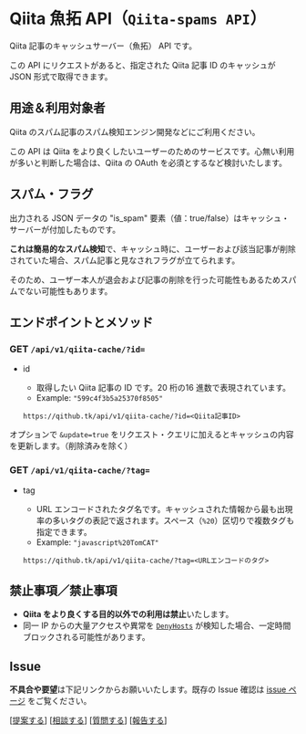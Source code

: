# Qiita 魚拓 API（`Qiita-spams API`）

Qiita 記事のキャッシュサーバー（魚拓） API です。

この API にリクエストがあると、指定された Qiita 記事 ID のキャッシュが JSON 形式で取得できます。

## 用途＆利用対象者

Qiita のスパム記事のスパム検知エンジン開発などにご利用ください。

この API は Qiita をより良くしたいユーザーのためのサービスです。心無い利用が多いと判断した場合は、Qiita の OAuth を必須とするなど検討いたします。

## スパム・フラグ

出力される JSON データの "is_spam" 要素（値：true/false）はキャッシュ・サーバーが付加したものです。

**これは簡易的なスパム検知**で、キャッシュ時に、ユーザーおよび該当記事が削除されていた場合、スパム記事と見なされフラグが立てられます。

そのため、ユーザー本人が退会および記事の削除を行った可能性もあるためスパムでない可能性もあります。

## エンドポイントとメソッド

### GET `/api/v1/qiita-cache/?id=`

- id
    - 取得したい Qiita 記事の ID です。20 桁の16 進数で表現されています。
    - Example: `"599c4f3b5a25370f8505"`

    ```
    https://qithub.tk/api/v1/qiita-cache/?id=<Qiita記事ID>
    ```

オプションで `&update=true` をリクエスト・クエリに加えるとキャッシュの内容を更新します。（削除済みを除く）

### GET `/api/v1/qiita-cache/?tag=`

- tag
    - URL エンコードされたタグ名です。キャッシュされた情報から最も出現率の多いタグの表記で返されます。スペース（`%20`）区切りで複数タグも指定できます。
    - Example: `"javascript%20TomCAT"`

    ```
    https://qithub.tk/api/v1/qiita-cache/?tag=<URLエンコードのタグ>
    ```

## 禁止事項／禁止事項

- **Qiita をより良くする目的以外での利用は禁止**いたします。
- 同一 IP からの大量アクセスや異常を [`DenyHosts`](https://www.google.co.jp/search?q=site:qiita.com+DenyHosts%E3%81%A8%E3%81%AF&oq=DenyHosts%E3%81%A8%E3%81%AF) が検知した場合、一定時間ブロックされる可能性があります。

## Issue 

**不具合や要望**は下記リンクからお願いいたします。既存の Issue 確認は [issue ページ](https://github.com/Qithub-BOT/Qithub-ORG/issues?utf8=%E2%9C%93&q=is%3Aissue+Qiita-cache) をご覧ください。

[[提案する](https://github.com/Qithub-BOT/Qithub-ORG/issues/new?title=%E3%80%90%E6%8F%90%E6%A1%88%E3%80%91Qiita-cache%20API%20%E3%81%A7%E2%97%8F%E2%97%8F%E2%97%8F%E3%81%97%E3%81%A6%E6%AC%B2%E3%81%97%E3%81%84)] [[相談する](https://github.com/Qithub-BOT/Qithub-ORG/issues/new?title=%E3%80%90%E7%9B%B8%E8%AB%87%E3%80%91Qiita-cache%20API%20%E3%81%A7%E2%97%8F%E2%97%8F%E2%97%8F%E3%81%97%E3%81%9F%E3%81%84)] [[質問する](https://github.com/Qithub-BOT/Qithub-ORG/issues/new?title=%E3%80%90%E8%B3%AA%E5%95%8F%E3%80%91Qiita-cache%20API%20%E3%81%A7%E2%97%8F%E2%97%8F%E2%97%8F%E3%81%99%E3%82%8B%E3%81%AB%E3%81%AF)] [[報告する](https://github.com/Qithub-BOT/Qithub-ORG/issues/new?title=%E3%80%90%E5%A0%B1%E5%91%8A%E3%80%91Qiita-cache%20API%20%E3%81%A7%E2%97%8F%E2%97%8F%E2%97%8F%E3%81%97%E3%81%A6%E3%81%84%E3%81%BE%E3%81%99)]

